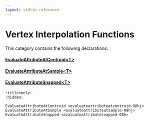 ```yaml
---
layout: stdlib-reference
---
```

# Vertex Interpolation Functions

This category contains the following declarations:

#### [EvaluateAttributeAtCentroid\<T\>](evaluateattributeatcentroid-08hj.md)

#### [EvaluateAttributeAtSample\<T\>](evaluateattributeatsample-08hj.md)

#### [EvaluateAttributeSnapped\<T\>](evaluateattributesnapped-08h.md)


```{toctree}
:titlesonly:
:hidden:

EvaluateAttributeAtCentroid <evaluateattributeatcentroid-08hj>
EvaluateAttributeAtSample <evaluateattributeatsample-08hj>
EvaluateAttributeSnapped <evaluateattributesnapped-08h>
```

<script>
// Fix .md links to .html when on ReadTheDocs
if (window.location.hostname.includes('readthedocs') || 
    window.location.hostname.includes('rtfd.io')) {
  document.addEventListener('DOMContentLoaded', function() {
    const links = document.querySelectorAll('a');
    links.forEach(link => {
      const href = link.getAttribute('href');
      if (href && href.includes('.md')) {
        // This regex will handle .md links with or without fragment identifiers or query parameters
        link.href = link.href.replace(/(.+)\.md(#[^?]*)?(\?.*)?$/, '$1.html$2$3');
      }
    });
  });
}
</script>
